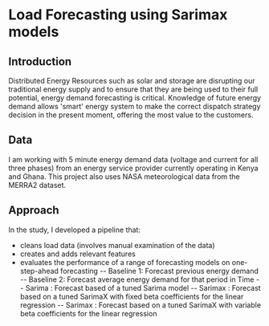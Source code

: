# Load Forecasting using Sarimax models

## Introduction
Distributed Energy Resources such as solar and storage are disrupting our traditional
energy supply and to ensure that they are being used to their full potential,
energy demand forecasting is critical. Knowledge of future energy demand allows
'smart' energy system to make the correct dispatch strategy decision in the present moment,
offering the most value to the customers.

## Data
I am working with 5 minute energy demand data (voltage and current for all three phases) from
an energy service provider currently operating in Kenya and Ghana. This project also uses
NASA meteorological data from the MERRA2 dataset.

## Approach
In the study, I developed a pipeline that:
- cleans load data (involves manual examination of the data)
- creates and adds relevant features
- evaluates the performance of a range of forecasting models on one-step-ahead forecasting
-- Baseline 1: Forecast previous energy demand
-- Baseline 2: Forecast average energy demand for that period in Time
-- Sarima : Forecast based of a tuned Sarima model
-- Sarimax : Forecast based on a tuned SarimaX with fixed beta coefficients for the linear regression
-- Sarimax : Forecast based on a tuned SarimaX with variable beta coefficients for the linear regression
